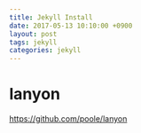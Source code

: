 ```yaml
---
title: Jekyll Install
date: 2017-05-13 10:10:00 +0900
layout: post
tags: jekyll
categories: jekyll
---
```


# lanyon

https://github.com/poole/lanyon
